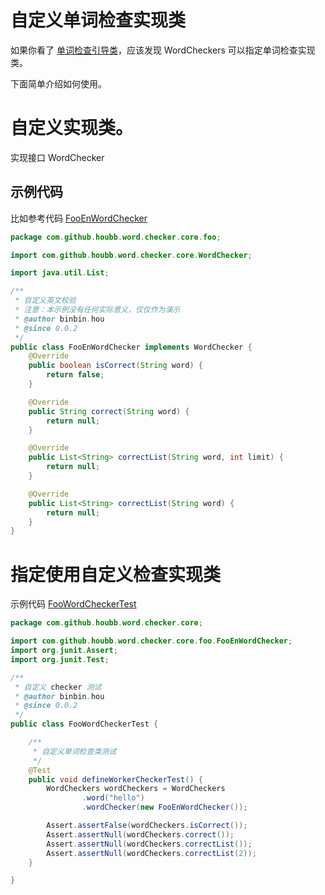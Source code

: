 # 自定义单词检查实现类

如果你看了 [单词检查引导类](02-单词检查引导类.md)，应该发现 WordCheckers 可以指定单词检查实现类。

下面简单介绍如何使用。

# 自定义实现类。

实现接口 WordChecker

## 示例代码

比如参考代码 [FooEnWordChecker](https://github.com/houbb/word-checker/blob/release_0.0.2/src/test/java/com/github/houbb/word/checker/core/foo/FooEnWordChecker.java)

```java
package com.github.houbb.word.checker.core.foo;

import com.github.houbb.word.checker.core.WordChecker;

import java.util.List;

/**
 * 自定义英文校验
 * 注意：本示例没有任何实际意义，仅仅作为演示
 * @author binbin.hou
 * @since 0.0.2
 */
public class FooEnWordChecker implements WordChecker {
    @Override
    public boolean isCorrect(String word) {
        return false;
    }

    @Override
    public String correct(String word) {
        return null;
    }

    @Override
    public List<String> correctList(String word, int limit) {
        return null;
    }

    @Override
    public List<String> correctList(String word) {
        return null;
    }
}
```

# 指定使用自定义检查实现类

示例代码 [FooWordCheckerTest](https://github.com/houbb/word-checker/blob/release_0.0.2/src/test/java/com/github/houbb/word/checker/core/FooWordCheckerTest.java)

```java
package com.github.houbb.word.checker.core;

import com.github.houbb.word.checker.core.foo.FooEnWordChecker;
import org.junit.Assert;
import org.junit.Test;

/**
 * 自定义 checker 测试
 * @author binbin.hou
 * @since 0.0.2
 */
public class FooWordCheckerTest {

    /**
     * 自定义单词检查类测试
     */
    @Test
    public void defineWorkerCheckerTest() {
        WordCheckers wordCheckers = WordCheckers
                .word("hello")
                .wordChecker(new FooEnWordChecker());

        Assert.assertFalse(wordCheckers.isCorrect());
        Assert.assertNull(wordCheckers.correct());
        Assert.assertNull(wordCheckers.correctList());
        Assert.assertNull(wordCheckers.correctList(2));
    }

}
```